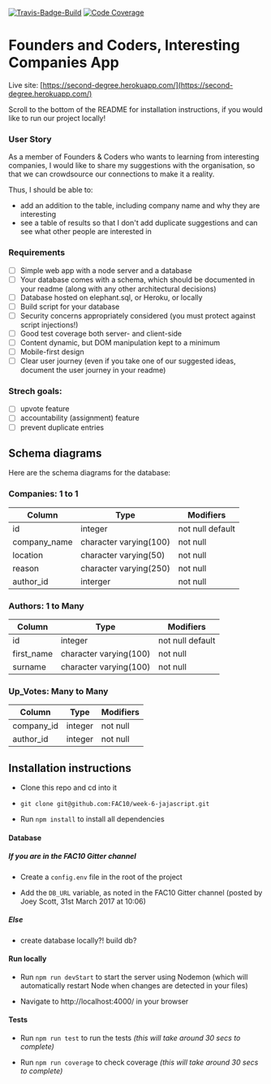 [![Travis-Badge-Build](https://api.travis-ci.org/FAC10/week-6-jajascript.svg?branch=master)](https://travis-ci.org/FAC10/week-6-jajascript)
[![Code Coverage](https://codecov.io/gh/FAC10/week-6-jajascript/branch/master/graph/badge.svg)](https://codecov.io/gh/FAC10/week-6-jajascript)

# Founders and Coders, Interesting Companies App

Live site: [https://second-degree.herokuapp.com/](https://second-degree.herokuapp.com/)

Scroll to the bottom of the README for installation instructions, if you would like to run our project locally!

### User Story

As a member of Founders & Coders who wants to learning from interesting companies, I would like to share my suggestions with the organisation, so that we can crowdsource our connections to make it a reality.

Thus, I should be able to:
* add an addition to the table, including company name and why they are interesting
* see a table of results so that I don't add duplicate suggestions and can see what other people are interested in

### Requirements

- [ ] Simple web app with a node server and a database
- [ ] Your database comes with a schema, which should be documented in your readme (along with any other architectural decisions)
- [ ] Database hosted on elephant.sql, or Heroku, or locally
- [ ] Build script for your database
- [ ] Security concerns appropriately considered (you must protect against script injections!)
- [ ] Good test coverage both server- and client-side
- [ ] Content dynamic, but DOM manipulation kept to a minimum
- [ ] Mobile-first design
- [ ] Clear user journey (even if you take one of our suggested ideas, document the user journey in your readme)

### Strech goals:
- [ ] upvote feature
- [ ] accountability (assignment) feature
- [ ] prevent duplicate entries

## Schema diagrams

Here are the schema diagrams for the database:

### Companies: 1 to 1
Column | Type | Modifiers
--- | --- | ---
id | integer | not null default
company_name | character varying(100) | not null
location | character varying(50) | not null
reason | character varying(250) | not null
author_id | interger | not null

### Authors: 1 to Many

Column | Type | Modifiers
--- | --- | ---
id | integer | not null default
first_name | character varying(100) | not null
surname | character varying(100) | not null

### Up_Votes: Many to Many

Column | Type | Modifiers
--- | --- | ---
company_id | integer | not null
author_id | integer | not null


## Installation instructions

 - Clone this repo and cd into it

  - `git clone git@github.com:FAC10/week-6-jajascript.git`

 - Run `npm install` to install all dependencies

#### Database

 ##### If you are in the FAC10 Gitter channel

 - Create a `config.env` file in the root of the project

 - Add the `DB_URL` variable, as noted in the FAC10 Gitter channel (posted by Joey Scott, 31st March 2017 at 10:06)

##### Else

 - create database locally?! build db?

#### Run locally

 - Run `npm run devStart` to start the server using Nodemon (which will automatically restart Node when changes are detected in your files)

 - Navigate to http://localhost:4000/ in your browser

#### Tests

 - Run `npm run test` to run the tests *(this will take around 30 secs to complete)*

 - Run `npm run coverage` to check coverage *(this will take around 30 secs to complete)*
